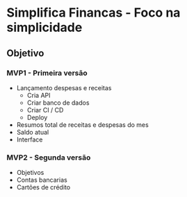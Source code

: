# Simplifica Financas - Foco na simplicidade

## Objetivo

### MVP1 - Primeira versão
 - Lançamento despesas e receitas
	- Cria API
	- Criar banco de dados
	- Criar CI / CD
	- Deploy
 - Resumos total de receitas e despesas do mes
 - Saldo atual
 - Interface


### MVP2 - Segunda versão
 - Objetivos
 - Contas bancarias
 - Cartões de crédito
